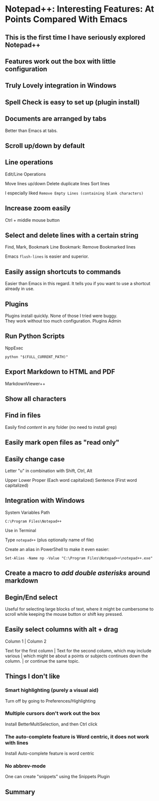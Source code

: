 # Notepad++: Interesting Features: At Points Compared With Emacs

## This is the first time I have seriously explored Notepad++

## Features work out the box with little configuration

## Truly Lovely integration in Windows

## Spell Check is easy to set up (plugin install)

## Documents are arranged by tabs

Better than Emacs at tabs.

## Scroll up/down by default

## Line operations

Edit/Line Operations

Move lines up/down
Delete duplicate lines
Sort lines

I especially liked `Remove Empty Lines (containing blank characters)`

## Increase zoom easily

Ctrl + middle mouse button

## Select and delete lines with a certain string

Find, Mark, Bookmark Line
Bookmark: Remove Bookmarked lines

Emacs `flush-lines` is easier and superior.

## Easily assign shortcuts to commands

Easier than Emacs in this regard. It tells you if you want to use a shortcut already in use.

## Plugins

Plugins install quickly. 
None of those I tried were buggy.  
They work without too much configuration.
Plugins Admin  

## Run Python Scripts

NppExec

```
python "$(FULL_CURRENT_PATH)"
```

## Export Markdown to HTML and PDF

MarkdownViewer++

## Show all characters

## Find in files

Easily find *content* in any folder (no need to install grep)

## Easily mark open files as "read only"

## Easily change case

Letter "u" in combination with Shift, Ctrl, Alt

Upper
Lower
Proper (Each word capitalized)
Sentence (First word capitalized)

## Integration with Windows

System Variables
Path

`C:\Program Files\Notepad++`

Use in Terminal

Type `notepad++` (plus optionally name of file)

Create an alias in PowerShell to make it even easier:

```
Set-Alias -Name np -Value "C:\Program Files\Notepad++\notepad++.exe"
```

## Create a macro to *add double asterisks* around markdown

## Begin/End select

Useful for selecting large blocks of text, where it might be cumbersome to scroll while keeping the mouse button or shift key pressed.

## Easily select columns with alt + drag

Column 1                      | Column 2

Text for the first column     | Text for the second column,
which may include various     | which might be about a
points or subjects
continues down the column.    | or continue the same topic.

## Things I don't like

### Smart highlighting (purely a visual aid)

Turn off by going to Preferences/Highlighting

### Multiple cursors don't work out the box

Install BetterMultiSelection, and then Ctrl click

### The auto-complete feature is Word centric, it does not work with lines

Install Auto-complete feature is word centric

### No abbrev-mode

One can create "snippets" using the Snippets Plugin

## Summary




